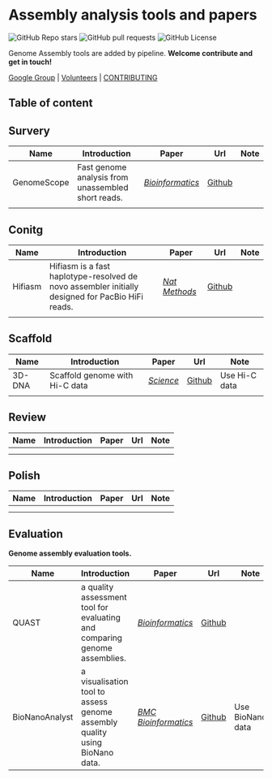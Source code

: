 # Assembly analysis tools and papers

![GitHub Repo stars](https://img.shields.io/github/stars/Jwindler/Assembly_tools) ![GitHub pull requests](https://img.shields.io/github/issues-pr/Jwindler/Assembly_tools) ![GitHub License](https://img.shields.io/github/license/Jwindler/Assembly_tools)

Genome Assembly tools are added by pipeline. **Welcome contribute and get in touch!**

[Google Group](https://groups.google.com/g/assembly-tools) | [Volunteers](https://github.com/Jwindler/Assembly_tools/blob/main/Volunteers.md)  | [CONTRIBUTING](https://github.com/Jwindler/Assembly_tools/blob/main/CONTRIBUTING.md)



## Table of content








## Survery



| Name        | Introduction                                       | Paper                                                             | Url                                                | Note |
| ----------- | -------------------------------------------------- | ----------------------------------------------------------------- | -------------------------------------------------- | ---- |
| GenomeScope | Fast genome analysis from unassembled short reads. | [*Bioinformatics*](https://doi.org/10.1093/bioinformatics/btx153) | [Github](https://github.com/schatzlab/genomescope) |      |
|             |                                                    |                                                                   |                                                    |      |





## Conitg



| Name    | Introduction                                                 | Paper                                                       | Url                                            | Note |
| ------- | ------------------------------------------------------------ | ----------------------------------------------------------- | ---------------------------------------------- | ---- |
| Hifiasm | Hifiasm is a fast haplotype-resolved de novo assembler initially designed for PacBio HiFi reads. | [*Nat Methods*](https://doi.org/10.1038/s41592-020-01056-5) | [Github](https://github.com/chhylp123/hifiasm) |      |
|         |                                                              |                                                             |                                                |      |





## Scaffold



| Name   | Introduction                   | Paper                                                        | Url                                          | Note          |
| ------ | ------------------------------ | ------------------------------------------------------------ | -------------------------------------------- | ------------- |
| 3D-DNA | Scaffold genome with Hi-C data | [*Science*](https://www.science.org/doi/10.1126/science.aal3327) | [Github](https://github.com/aidenlab/3d-dna) | Use Hi-C data |
|        |                                |                                                              |                                              |               |



## Review



| Name | Introduction | Paper | Url | Note |
| ---- | ------------ | ----- | --- | ---- |
|      |              |       |     |      |
|      |              |       |     |      |



## Polish



| Name | Introduction | Paper | Url | Note |
| ---- | ------------ | ----- | --- | ---- |
|      |              |       |     |      |
|      |              |       |     |      |



## Evaluation

**Genome assembly evaluation tools.**

| Name           | Introduction                                                 | Paper                                                        | Url                                                          | Note              |
| -------------- | ------------------------------------------------------------ | ------------------------------------------------------------ | ------------------------------------------------------------ | ----------------- |
| QUAST          | a quality assessment tool for evaluating and comparing genome assemblies. | [*Bioinformatics*](https://doi.org/10.1093/bioinformatics/btt086) | [Github](https://github.com/ablab/quast)                     |                   |
| BioNanoAnalyst | a visualisation tool to assess genome assembly quality using BioNano data. | [*BMC Bioinformatics*](https://bmcbioinformatics.biomedcentral.com/) | [Github](https://github.com/AppliedBioinformatics/BioNanoAnalyst) | Use BioNano  data |









